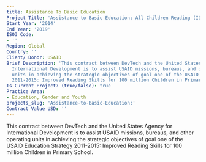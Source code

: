 ```yaml
---
title: Assistance To Basic Education
Project Title: 'Assistance to Basic Education: All Children Reading (IDIQ)'
Start Year: '2014'
End Year: '2019'
ISO3 Code:
- ''
Region: Global
Country: ''
Client/ Donor: USAID
Brief Description: 'This contract between DevTech and the United States Agency for
  International Development is to assist USAID missions, bureaus, and other operating
  units in achieving the strategic objectives of goal one of the USAID Education Strategy
  2011-2015: Improved Reading Skills for 100 million Children in Primary School.'
Is Current Project? (true/false): true
Practice Area:
- Education, Gender and Youth
projects_slug: 'Assistance-to-Basic-Education:'
Contract Value USD: ''
---
```


This contract between DevTech and the United States Agency for International Development is to assist USAID missions, bureaus, and other operating units in achieving the strategic objectives of goal one of the USAID Education Strategy 2011-2015: Improved Reading Skills for 100 million Children in Primary School.